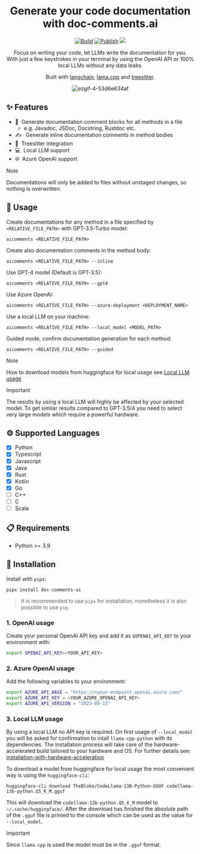 <div align="center">

# Generate your code documentation with doc-comments.ai

[![Build](https://github.com/fynnfluegge/doc-comments.ai/actions/workflows/build.yaml/badge.svg)](https://github.com/fynnfluegge/doc-comments.ai/actions/workflows/build.yaml)
[![Publish](https://github.com/fynnfluegge/doc-comments.ai/actions/workflows/publish.yaml/badge.svg)](https://github.com/fynnfluegge/doc-comments.ai/actions/workflows/publish.yaml)
<img src="https://img.shields.io/badge/License-MIT-green.svg"/>
</a>

</div>

<div align="center">

Focus on writing your code, let LLMs write the documentation for you.  
With just a few keystrokes in your terminal by using the OpenAI API or 100% local LLMs without any data leaks.

Built with [langchain](https://github.com/langchain-ai/langchain), [lama.cpp](https://github.com/ggerganov/llama.cpp) and [treesitter](https://github.com/tree-sitter/tree-sitter).

![ezgif-4-53d6e634af](https://github.com/fynnfluegge/doc-comments.ai/assets/16321871/8f2756cb-36f9-43c6-94b1-658b89b49786)

</div>

## ✨ Features

- 📝 &nbsp;Generate documentation comment blocks for all methods in a file
  - e.g. Javadoc, JSDoc, Docstring, Rustdoc etc.
- ✍️ &nbsp; Generate inline documentation comments in method bodies
- 🌳&nbsp; Treesitter integration
- 💻&nbsp; Local LLM support
- 🌐&nbsp; Azure OpenAI support

> [!NOTE]  
> Documentations will only be added to files without unstaged changes, so nothing is overwritten.

## 🚀 Usage

Create documentations for any method in a file specified by `<RELATIVE_FILE_PATH>` with GPT-3.5-Turbo model:

```
aicomments <RELATIVE_FILE_PATH>
```

Create also documentation comments in the method body:

```
aicomments <RELATIVE_FILE_PATH> --inline
```

Use GPT-4 model (Default is GPT-3.5):

```
aicomments <RELATIVE_FILE_PATH> --gpt4
```

Use Azure OpenAI:

```
aicomments <RELATIVE_FILE_PATH> --azure-deployment <DEPLOYMENT_NAME>
```

Use a local LLM on your machine:

```
aicomments <RELATIVE_FILE_PATH> --local_model <MODEL_PATH>
```

Guided mode, confirm documentation generation for each method:

```
aicomments <RELATIVE_FILE_PATH> --guided
```

> [!NOTE]  
> How to download models from huggingface for local usage see [Local LLM usage](README.md#2-local-llm-usage)

> [!IMPORTANT]  
> The results by using a local LLM will highly be affected by your selected model. To get similar results compared to GPT-3.5/4 you need to select very large models which require a powerful hardware.

## ⚙️ Supported Languages

- [x] Python
- [x] Typescript
- [x] Javascript
- [x] Java
- [x] Rust
- [x] Kotlin
- [x] Go
- [ ] C++
- [ ] C
- [ ] Scala

## 📋 Requirements

- Python >= 3.9

## 🔧 Installation

Install with `pipx`:

```
pipx install doc-comments-ai
```

> It is recommended to use `pipx` for installation, nonetheless it is also possible to use `pip`.

### 1. OpenAI usage

Create your personal OpenAI API key and add it as `$OPENAI_API_KEY` to your environment with:

```bash
export OPENAI_API_KEY=<YOUR_API_KEY>
```

### 2. Azure OpenAI usage

Add the following variables to your environment:

```bash
export AZURE_API_BASE = "https://<your-endpoint.openai.azure.com/"
export AZURE_API_KEY = <YOUR_AZURE_OPENAI_API_KEY>
export AZURE_API_VERSION = "2023-05-15"
```

### 3. Local LLM usage

By using a local LLM no API key is required. On first usage of `--local_model` you will be asked for confirmation to intall `llama-cpp-python` with its dependencies.
The installation process will take care of the hardware-accelerated build tailored to your hardware and OS. For further details see:
[installation-with-hardware-acceleration](https://github.com/abetlen/llama-cpp-python#installation-with-hardware-acceleration)

To download a model from huggingface for local usage the most convenient way is using the `huggingface-cli`:

```
huggingface-cli download TheBloke/CodeLlama-13B-Python-GGUF codellama-13b-python.Q5_K_M.gguf
```

This will download the `codellama-13b-python.Q5_K_M` model to `~/.cache/huggingface/`.
After the download has finished the absolute path of the `.gguf` file is printed to the console which can be used as the value for `--local_model`.

> [!IMPORTANT]  
> Since `llama.cpp` is used the model must be in the `.gguf` format.
